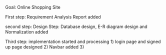 Goal: Online Shopping Site

First step: Requirement Analysis Report added

second step: Design Step: 
              Database design, E-R diagram design and Normalization added

Third step: implementation started and processing
            1) login page and signed up page designed
            2) Navbar added
            3) 


